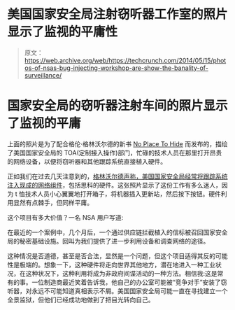 # 美国国家安全局注射窃听器工作室的照片显示了监视的平庸性 

> 原文：<https://web.archive.org/web/https://techcrunch.com/2014/05/15/photos-of-nsas-bug-injecting-workshop-are-show-the-banality-of-surveillance/>

# 国家安全局的窃听器注射车间的照片显示了监视的平庸

上面的照片是为了配合格伦·格林沃尔德的新书 [No Place To Hide](https://web.archive.org/web/20230128094102/http://www.amazon.com/No-Place-Hide-Snowden-Surveillance-ebook/dp/B00E0CZX0G/ref=tmm_kin_swatch_0?_encoding=UTF8&sr=&qid=) 而发布的，描绘了美国国家安全局的 TOA(定制接入操作)部门，忙碌的技术人员在那里打开昂贵的网络设备，以便将窃听器和其他跟踪系统直接植入硬件。

正如我们在过去几天注意到的，[格林沃尔德声称，美国国家安全局经常将跟踪系统注入现成的网络组件](https://web.archive.org/web/20230128094102/https://techcrunch.com/2014/05/13/nsa-reportedly-intercepts-and-alters-routers-and-servers-exported-from-u-s-to-facilitate-surveillance/)，包括思科的硬件。这张照片显示了这份工作有多么迷人，因为 t 恤技术人员小心翼翼地打开箱子，将机器插入更新站，然后按下按钮。硬件利用显然有点棘手，但同样平庸。

这个项目有多大价值？一名 NSA 用户写道:

在最近的一个案例中，几个月后，一个通过供应链拦截植入的信标被召回国家安全局的秘密基础设施。回叫为我们提供了进一步利用设备和调查网络的途径。

这种情况是否道德，甚至是否合法，显然是一个问题，但这个项目适得其反的可能性是极端的。想象一下，这种硬件将走向世界其他地方，潜在地进入一种工业状况，在这种状况下，这种利用将成为非政府间谍活动的一种方法。相信我:这是常有的事。一位制造商最近笑着告诉我，他自己的办公室可能被“竞争对手”安装了窃听器，对永远不可能知道真相表示不屑。美国国家安全局可能一直在寻找建立一个全景监狱，但他们已经成功地做到了把目光转向自己。
